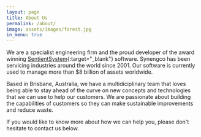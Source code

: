 ```yaml
---
layout: page
title: About Us
permalink: /about/
image: assets/images/forest.jpg
in_menu: true
---
```


We are a specialist engineering firm and the proud developer of the award winning [SentientSystem](www.sentientsystem.com){:target="_blank"} software. Synengco has been servicing industries around the world since 2001. Our software is currently used to manage more than $8 billion of assets worldwide.

Based in Brisbane, Australia, we have a multidiciplinary team that loves being able to stay ahead of the curve on new concepts and technologies that we can use to help our customers. We are passionate about building the capabilities of customers so they can make sustainable improvements and reduce waste.

If you would like to know more about how we can help you, please don't hesitate to contact us below.
